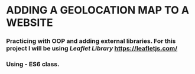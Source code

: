 <!-- HEADING -->

# ADDING A GEOLOCATION MAP TO A WEBSITE

### Practicing with OOP and adding external libraries. For this project I will be using **_Leaflet Library_** https://leafletjs.com/ <br>

### Using - **ES6 class**.
